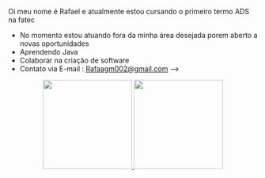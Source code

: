 Oi meu nome é Rafael e atualmente estou cursando o primeiro termo ADS na fatec 


- No momento estou atuando fora da minha área desejada porem aberto a novas oportunidades
- Aprendendo Java 
- Colaborar na criação de software
- Contato via E-mail : Rafaagm002@gmail.com
-->

<div align="center">
  <a href="https://github.com/RafaMirandaCAP">
    <img height="180em" src="https://github-readme-stats.vercel.app/api?username=RafaMirandaCAP&show_icons=true&theme=dark&include_all_commits=true&count_private=true"/>
    <img height="180em" src="https://github-readme-stats.vercel.app/api/top-langs/?username=RafaMirandaCAP&layout=compact&langs_count=16&theme=dark"/>
  </a>
</div>

<br>


